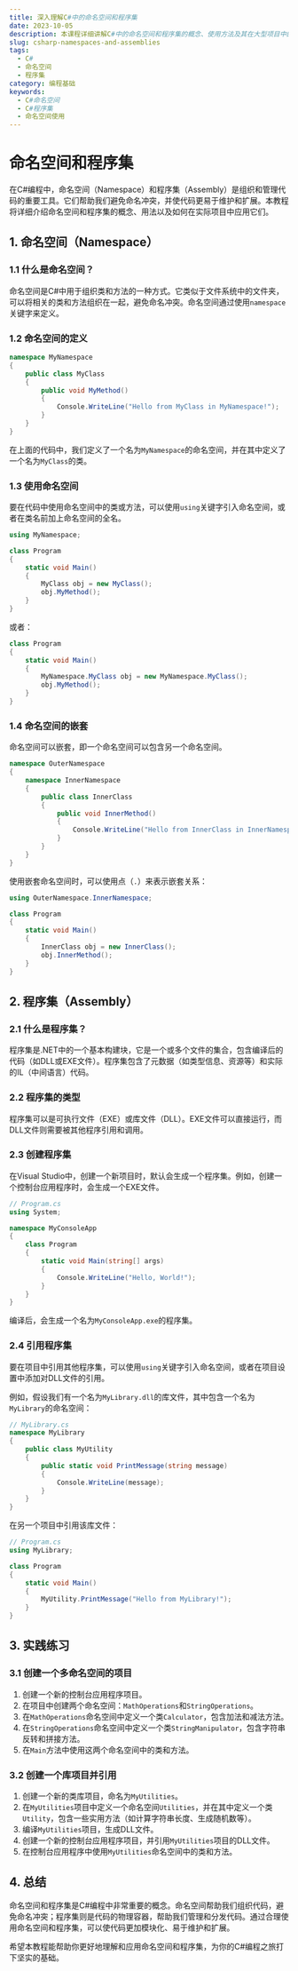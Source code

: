 ```yaml
---
title: 深入理解C#中的命名空间和程序集
date: 2023-10-05
description: 本课程详细讲解C#中的命名空间和程序集的概念、使用方法及其在大型项目中的重要性。
slug: csharp-namespaces-and-assemblies
tags:
  - C#
  - 命名空间
  - 程序集
category: 编程基础
keywords:
  - C#命名空间
  - C#程序集
  - 命名空间使用
---
```


# 命名空间和程序集

在C#编程中，命名空间（Namespace）和程序集（Assembly）是组织和管理代码的重要工具。它们帮助我们避免命名冲突，并使代码更易于维护和扩展。本教程将详细介绍命名空间和程序集的概念、用法以及如何在实际项目中应用它们。

## 1. 命名空间（Namespace）

### 1.1 什么是命名空间？

命名空间是C#中用于组织类和方法的一种方式。它类似于文件系统中的文件夹，可以将相关的类和方法组织在一起，避免命名冲突。命名空间通过使用`namespace`关键字来定义。

### 1.2 命名空间的定义

```csharp
namespace MyNamespace
{
    public class MyClass
    {
        public void MyMethod()
        {
            Console.WriteLine("Hello from MyClass in MyNamespace!");
        }
    }
}
```

在上面的代码中，我们定义了一个名为`MyNamespace`的命名空间，并在其中定义了一个名为`MyClass`的类。

### 1.3 使用命名空间

要在代码中使用命名空间中的类或方法，可以使用`using`关键字引入命名空间，或者在类名前加上命名空间的全名。

```csharp
using MyNamespace;

class Program
{
    static void Main()
    {
        MyClass obj = new MyClass();
        obj.MyMethod();
    }
}
```

或者：

```csharp
class Program
{
    static void Main()
    {
        MyNamespace.MyClass obj = new MyNamespace.MyClass();
        obj.MyMethod();
    }
}
```

### 1.4 命名空间的嵌套

命名空间可以嵌套，即一个命名空间可以包含另一个命名空间。

```csharp
namespace OuterNamespace
{
    namespace InnerNamespace
    {
        public class InnerClass
        {
            public void InnerMethod()
            {
                Console.WriteLine("Hello from InnerClass in InnerNamespace!");
            }
        }
    }
}
```

使用嵌套命名空间时，可以使用点（`.`）来表示嵌套关系：

```csharp
using OuterNamespace.InnerNamespace;

class Program
{
    static void Main()
    {
        InnerClass obj = new InnerClass();
        obj.InnerMethod();
    }
}
```

## 2. 程序集（Assembly）

### 2.1 什么是程序集？

程序集是.NET中的一个基本构建块，它是一个或多个文件的集合，包含编译后的代码（如DLL或EXE文件）。程序集包含了元数据（如类型信息、资源等）和实际的IL（中间语言）代码。

### 2.2 程序集的类型

程序集可以是可执行文件（EXE）或库文件（DLL）。EXE文件可以直接运行，而DLL文件则需要被其他程序引用和调用。

### 2.3 创建程序集

在Visual Studio中，创建一个新项目时，默认会生成一个程序集。例如，创建一个控制台应用程序时，会生成一个EXE文件。

```csharp
// Program.cs
using System;

namespace MyConsoleApp
{
    class Program
    {
        static void Main(string[] args)
        {
            Console.WriteLine("Hello, World!");
        }
    }
}
```

编译后，会生成一个名为`MyConsoleApp.exe`的程序集。

### 2.4 引用程序集

要在项目中引用其他程序集，可以使用`using`关键字引入命名空间，或者在项目设置中添加对DLL文件的引用。

例如，假设我们有一个名为`MyLibrary.dll`的库文件，其中包含一个名为`MyLibrary`的命名空间：

```csharp
// MyLibrary.cs
namespace MyLibrary
{
    public class MyUtility
    {
        public static void PrintMessage(string message)
        {
            Console.WriteLine(message);
        }
    }
}
```

在另一个项目中引用该库文件：

```csharp
// Program.cs
using MyLibrary;

class Program
{
    static void Main()
    {
        MyUtility.PrintMessage("Hello from MyLibrary!");
    }
}
```

## 3. 实践练习

### 3.1 创建一个多命名空间的项目

1. 创建一个新的控制台应用程序项目。
2. 在项目中创建两个命名空间：`MathOperations`和`StringOperations`。
3. 在`MathOperations`命名空间中定义一个类`Calculator`，包含加法和减法方法。
4. 在`StringOperations`命名空间中定义一个类`StringManipulator`，包含字符串反转和拼接方法。
5. 在`Main`方法中使用这两个命名空间中的类和方法。

### 3.2 创建一个库项目并引用

1. 创建一个新的类库项目，命名为`MyUtilities`。
2. 在`MyUtilities`项目中定义一个命名空间`Utilities`，并在其中定义一个类`Utility`，包含一些实用方法（如计算字符串长度、生成随机数等）。
3. 编译`MyUtilities`项目，生成DLL文件。
4. 创建一个新的控制台应用程序项目，并引用`MyUtilities`项目的DLL文件。
5. 在控制台应用程序中使用`MyUtilities`命名空间中的类和方法。

## 4. 总结

命名空间和程序集是C#编程中非常重要的概念。命名空间帮助我们组织代码，避免命名冲突；程序集则是代码的物理容器，帮助我们管理和分发代码。通过合理使用命名空间和程序集，可以使代码更加模块化、易于维护和扩展。

希望本教程能帮助你更好地理解和应用命名空间和程序集，为你的C#编程之旅打下坚实的基础。